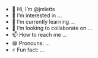 - 👋 Hi, I’m @jmletts
- 👀 I’m interested in ...
- 🌱 I’m currently learning ...
- 💞️ I’m looking to collaborate on ...
- 📫 How to reach me ...
- 😄 Pronouns: ...
- ⚡ Fun fact: ...

<!---
jmletts/jmletts is a ✨ special ✨ repository because its `README.md` (this file) appears on your GitHub profile.
You can click the Preview link to take a look at your changes.
--->
